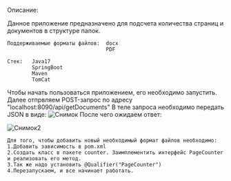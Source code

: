    Описание:
   
   Данное приложение предназначено для подсчета количества страниц и документов в структуре папок.

    Поддерживаемые форматы файлов:  docx
                                    PDF

    Стек:   Java17 
            SpringBoot
            Maven
            TomCat

Чтобы начать пользоваться приложением, его необходимо запустить.
Далее отпрвляем POST-запрос по адресу "localhost:8090/api/getDocuments"
В теле запроса необходимо передать JSON в виде:
![Снимок](https://github.com/Dmitriy0109/Page_Counting_program/assets/91308980/6dddf6bd-57cf-4b9b-acd2-199e199dd62b)
После чего ожидаем ответ:

![Снимок2](https://github.com/Dmitriy0109/Page_Counting_program/assets/91308980/b03c27ac-ff59-42da-b895-823cf33ee134)


    Для того, чтобы добавить новый необходимый формат файлов необходимо:
    1.Добавить зависимость в pom.xml
    2.Создать класс в пакете сounter. Заимплементить интерфейс PageCounter и реализовать его метод.
    3.Так же надо установить @Qualifier("PageCounter")
    4.Перезапускаем, и все начинает работать.
    
    
